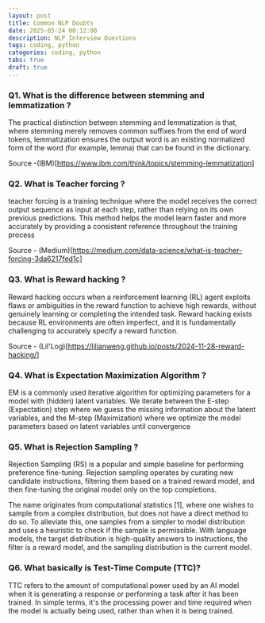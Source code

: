 ```yaml
---
layout: post
title: Common NLP Doubts
date: 2025-05-24 00:12:00
description: NLP Interview Questions
tags: coding, python
categories: coding, python
tabs: true
draft: true
---
```




### Q1. What is the difference between stemming and lemmatization ?

The practical distinction between stemming and lemmatization is that, where stemming merely removes common suffixes from the end of word tokens, lemmatization ensures the output word is an existing normalized form of the word (for example, lemma) that can be found in the dictionary.

Source -(IBM)[https://www.ibm.com/think/topics/stemming-lemmatization]



### Q2. What is Teacher forcing ?

teacher forcing is a training technique where the model receives the correct output sequence as input at each step, rather than relying on its own previous predictions. This method helps the model learn faster and more accurately by providing a consistent reference throughout the training process

Source - (Medium)[https://medium.com/data-science/what-is-teacher-forcing-3da6217fed1c]



### Q3. What is Reward hacking ?

Reward hacking occurs when a reinforcement learning (RL) agent exploits flaws or ambiguities in the reward function to achieve high rewards, without genuinely learning or completing the intended task. Reward hacking exists because RL environments are often imperfect, and it is fundamentally challenging to accurately specify a reward function.

Source - (Lil'Log)[https://lilianweng.github.io/posts/2024-11-28-reward-hacking/]


### Q4. What is Expectation Maximization Algorithm ? 

EM is a commonly used iterative algorithm for optimizing parameters for a model with (hidden) latent variables. We iterate between the 
E-step (Expectation) step where we guess the missing information about the latent variables, and the M-step (Maximization) where we optimize the model parameters based on latent variables until convergence


### Q5. What is Rejection Sampling  ?
Rejection Sampling (RS) is a popular and simple baseline for performing preference fine-tuning. Rejection sampling operates by curating new candidate instructions, filtering them based on a trained reward model, and then fine-tuning the original model only on the top completions.

The name originates from computational statistics [1], where one wishes to sample from a complex distribution, but does not have a direct method to do so. To alleviate this, one samples from a simpler to model distribution and uses a heuristic to check if the sample is permissible. With language models, the target distribution is high-quality answers to instructions, the filter is a reward model, and the sampling distribution is the current model.



### Q6. What basically is Test-Time Compute (TTC)? 
TTC refers to the amount of computational power used by an AI model when it is generating a response or performing a task after it has been trained. In simple terms, it's the processing power and time required when the model is actually being used, rather than when it is being trained.


